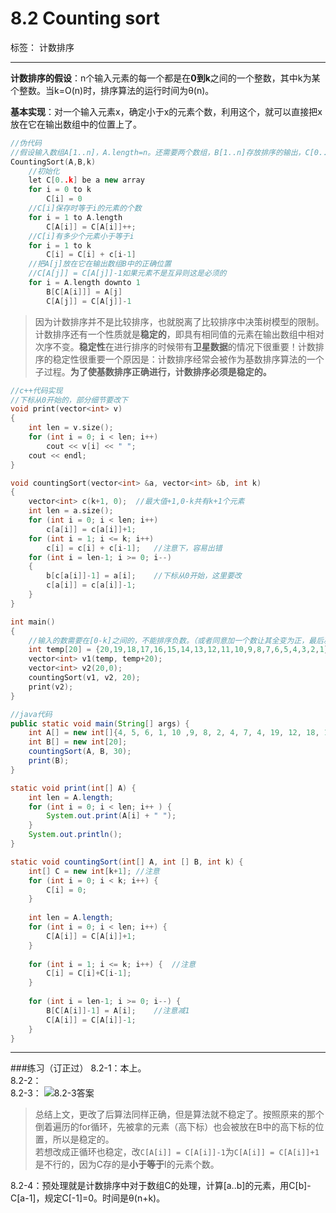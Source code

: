 ﻿# 8.2 Counting sort

标签： 计数排序

---

**计数排序的假设**：n个输入元素的每一个都是在**0到k**之间的一个整数，其中k为某个整数。当k=O(n)时，排序算法的运行时间为θ(n)。

**基本实现**：对一个输入元素x，确定小于x的元素个数，利用这个，就可以直接把x放在它在输出数组中的位置上了。
```c++
//伪代码
//假设输入数组A[1..n]，A.length=n。还需要两个数组，B[1..n]存放排序的输出，C[0..k]提供临时存储空间
CountingSort(A,B,k)
    //初始化
    let C[0..k] be a new array
    for i = 0 to k
        C[i] = 0
    //C[i]保存时等于i的元素的个数
    for i = 1 to A.length
        C[A[i]] = C[A[i]]++;
    //C[i]有多少个元素小于等于i
    for i = 1 to k
        C[i] = C[i] + c[i-1]
    //把A[j]放在它在输出数组B中的正确位置
    //C[A[j]] = C[A[j]]-1如果元素不是互异则这是必须的
    for i = A.length downto 1
        B[C[A[i]]] = A[j]
        C[A[j]] = C[A[j]]-1
```

> 因为计数排序并不是比较排序，也就脱离了比较排序中决策树模型的限制。计数排序还有一个性质就是**稳定的**，即具有相同值的元素在输出数组中相对次序不变。**稳定性**在进行排序的时候带有**卫星数据**的情况下很重要！计数排序的稳定性很重要一个原因是：计数排序经常会被作为基数排序算法的一个子过程。**为了使基数排序正确进行，计数排序必须是稳定的。**
 
```c++
//c++代码实现
//下标从0开始的，部分细节要改下
void print(vector<int> v)
{
    int len = v.size();
    for (int i = 0; i < len; i++)
        cout << v[i] << " ";
    cout << endl;
}

void countingSort(vector<int> &a, vector<int> &b, int k)
{
    vector<int> c(k+1, 0);  //最大值+1,0-k共有k+1个元素
    int len = a.size();
    for (int i = 0; i < len; i++)
        c[a[i]] = c[a[i]]+1;
    for (int i = 1; i <= k; i++)
        c[i] = c[i] + c[i-1];   //注意下，容易出错
    for (int i = len-1; i >= 0; i--)
    {
        b[c[a[i]]-1] = a[i];    //下标从0开始，这里要改
        c[a[i]] = c[a[i]]-1;
    }
}

int main()
{
    //输入的数需要在[0-k]之间的，不能排序负数。（或者同意加一个数让其全变为正，最后减去）
    int temp[20] = {20,19,18,17,16,15,14,13,12,11,10,9,8,7,6,5,4,3,2,1};
    vector<int> v1(temp, temp+20);
    vector<int> v2(20,0);
    countingSort(v1, v2, 20);
    print(v2);
}
```
```java
//java代码
public static void main(String[] args) {
	int A[] = new int[]{4, 5, 6, 1, 10 ,9, 8, 2, 4, 7, 4, 19, 12, 18, 17, 16, 15, 14, 13, 12};
	int B[] = new int[20];
	countingSort(A, B, 30);
	print(B);
}

static void print(int[] A) {
	int len = A.length;
	for (int i = 0; i < len; i++ ) {
		System.out.print(A[i] + " ");
	}
	System.out.println();
}

static void countingSort(int[] A, int [] B, int k) {
	int[] C = new int[k+1]; //注意
	for (int i = 0; i < k; i++) {
		C[i] = 0;
	}
	
	int len = A.length;
	for (int i = 0; i < len; i++) {
		C[A[i]] = C[A[i]]+1;
	}
	
	for (int i = 1; i <= k; i++) {  //注意
		C[i] = C[i]+C[i-1];
	}
	
	for (int i = len-1; i >= 0; i--) {
		B[C[A[i]]-1] = A[i];    //注意减1
		C[A[i]] = C[A[i]]-1;
	}
}
```
---
###练习（订正过）
8.2-1：本上。  
8.2-2：  
8.2-3：
![8.2-3答案][1]

> 总结上文，更改了后算法同样正确，但是算法就不稳定了。按照原来的那个倒着遍历的for循环，先被拿的元素（高下标）也会被放在B中的高下标的位置，所以是稳定的。  
若想改成正循环也稳定，改`C[A[i]] = C[A[i]]-1`为`C[A[i]] = C[A[i]]+1`是不行的，因为C存的是**小于等于**I的元素个数。

8.2-4：预处理就是计数排序中对于数组C的处理，计算[a..b]的元素，用C[b]-C[a-1]，规定C[-1]=0。时间是θ(n+k)。

  [1]: https://github.com/wj1066/pictures/blob/master/8.2-1.jpg